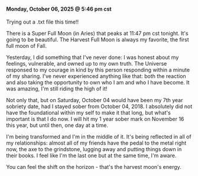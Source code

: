 #### Monday, October 06, 2025 @ 5:46 pm cst

Trying out a .txt file this time!!

There is a Super Full Moon (in Aries) that peaks at 11:47 pm cst tonight. It's going to be beautiful. The Harvest Full Moon is always my favorite, the first full moon of Fall. 

Yesterday, I did something that I've never done: I was honest about my feelings, vulnerable, and owned up to my own truth. The Universe responsed to my courage in kind by this person responding within a minute of my sharing. I've never experienced anything like that: both the reaction and also taking the opportunity to own who I am and who I have become. It was amazing, I'm still riding the high of it! 

Not only that, but on Saturday, October 04 would have been my 7th year sobriety date, had I stayed sober from October 04, 2018. I absolutely did not have the foundational within my self to make it that long, but what's important is that I do now. I will hit my 1 year sober mark on November 16 this year, but until then, one day at a time. 

I'm being transformed and I'm in the middle of it. It's being reflected in all of my relationships: almost all of my friends have the pedal to the metal right now, the axe to the grindstone, lugging away and putting things down in their books. I feel like I'm the last one but at the same time, I'm aware. 

You can feel the shift on the horizon - that's the harvest moon's energy. 


